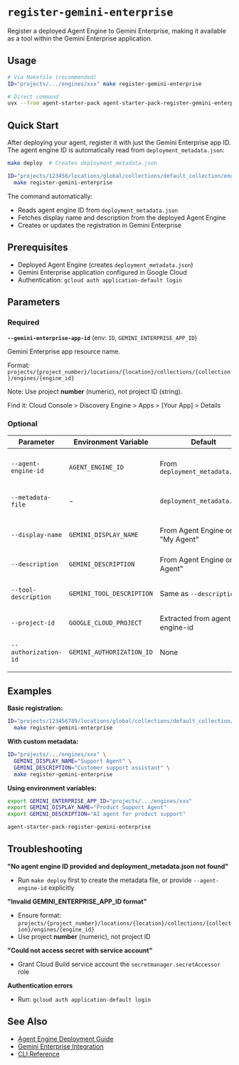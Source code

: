 # `register-gemini-enterprise`

Register a deployed Agent Engine to Gemini Enterprise, making it available as a tool within the Gemini Enterprise application.

## Usage

```bash
# Via Makefile (recommended)
ID="projects/.../engines/xxx" make register-gemini-enterprise

# Direct command
uvx --from agent-starter-pack agent-starter-pack-register-gemini-enterprise [OPTIONS]
```

## Quick Start

After deploying your agent, register it with just the Gemini Enterprise app ID. The agent engine ID is automatically read from `deployment_metadata.json`:

```bash
make deploy  # Creates deployment_metadata.json

ID="projects/123456/locations/global/collections/default_collection/engines/my-engine" \
  make register-gemini-enterprise
```

The command automatically:
- Reads agent engine ID from `deployment_metadata.json`
- Fetches display name and description from the deployed Agent Engine
- Creates or updates the registration in Gemini Enterprise

## Prerequisites

- Deployed Agent Engine (creates `deployment_metadata.json`)
- Gemini Enterprise application configured in Google Cloud
- Authentication: `gcloud auth application-default login`

## Parameters

### Required

**`--gemini-enterprise-app-id`** (env: `ID`, `GEMINI_ENTERPRISE_APP_ID`)

Gemini Enterprise app resource name.

Format: `projects/{project_number}/locations/{location}/collections/{collection}/engines/{engine_id}`

Note: Use project **number** (numeric), not project ID (string).

Find it: Cloud Console > Discovery Engine > Apps > [Your App] > Details

### Optional

| Parameter | Environment Variable | Default | Description |
|-----------|---------------------|---------|-------------|
| `--agent-engine-id` | `AGENT_ENGINE_ID` | From `deployment_metadata.json` | Agent Engine resource name |
| `--metadata-file` | - | `deployment_metadata.json` | Path to deployment metadata file |
| `--display-name` | `GEMINI_DISPLAY_NAME` | From Agent Engine or "My Agent" | Display name in Gemini Enterprise |
| `--description` | `GEMINI_DESCRIPTION` | From Agent Engine or "AI Agent" | Agent description |
| `--tool-description` | `GEMINI_TOOL_DESCRIPTION` | Same as `--description` | Tool description for Gemini Enterprise |
| `--project-id` | `GOOGLE_CLOUD_PROJECT` | Extracted from agent-engine-id | GCP project ID for billing |
| `--authorization-id` | `GEMINI_AUTHORIZATION_ID` | None | OAuth authorization resource name |

## Examples

**Basic registration:**
```bash
ID="projects/123456789/locations/global/collections/default_collection/engines/my-engine" \
  make register-gemini-enterprise
```

**With custom metadata:**
```bash
ID="projects/.../engines/xxx" \
  GEMINI_DISPLAY_NAME="Support Agent" \
  GEMINI_DESCRIPTION="Customer support assistant" \
  make register-gemini-enterprise
```

**Using environment variables:**
```bash
export GEMINI_ENTERPRISE_APP_ID="projects/.../engines/xxx"
export GEMINI_DISPLAY_NAME="Product Support Agent"
export GEMINI_DESCRIPTION="AI agent for product support"

agent-starter-pack-register-gemini-enterprise
```

## Troubleshooting

**"No agent engine ID provided and deployment_metadata.json not found"**
- Run `make deploy` first to create the metadata file, or provide `--agent-engine-id` explicitly

**"Invalid GEMINI_ENTERPRISE_APP_ID format"**
- Ensure format: `projects/{project_number}/locations/{location}/collections/{collection}/engines/{engine_id}`
- Use project **number** (numeric), not project ID

**"Could not access secret with service account"**
- Grant Cloud Build service account the `secretmanager.secretAccessor` role

**Authentication errors**
- Run: `gcloud auth application-default login`

## See Also

- [Agent Engine Deployment Guide](../guide/deployment.md)
- [Gemini Enterprise Integration](https://cloud.google.com/discovery-engine/docs)
- [CLI Reference](index.md)
